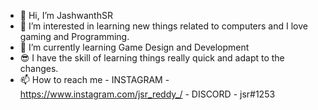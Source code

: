 - 👋 Hi, I’m JashwanthSR
- 👀 I’m interested in learning new things related to computers and I love gaming and Programming.
- 🌱 I’m currently learning Game Design and Development
- 😎 I have the skill of learning things really quick and adapt to the changes.
- 📫 How to reach me 
      - INSTAGRAM - https://www.instagram.com/jsr_reddy_/
      - DISCORD - jsr#1253
